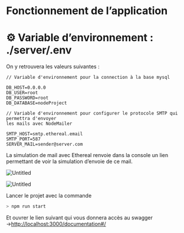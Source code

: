 # Fonctionnement de l’application

# ⚙️ Variable d’environnement : ./server/.env

On y retrouvera les valeurs suivantes :

```
// Variable d'environnement pour la connection à la base mysql

DB_HOST=0.0.0.0
DB_USER=root
DB_PASSWORD=root
DB_DATABASE=nodeProject

// Variable d'environnement pour configurer le protocole SMTP qui permettra d'envoyer 
les mails avec NodeMailer

SMTP_HOST=smtp.ethereal.email
SMTP_PORT=587
SERVER_MAIL=sender@server.com
```

La simulation de mail avec Ethereal renvoie dans la console un lien permettant de voir la simulation d’envoie de ce mail.

![Untitled](Fonctionnement%20de%20l%E2%80%99application%200c4a2db6ac2d41c9a9f2954687dfeafc/Untitled.png)

![Untitled](Fonctionnement%20de%20l%E2%80%99application%200c4a2db6ac2d41c9a9f2954687dfeafc/Untitled%201.png)

Lancer le projet avec la commande 

```jsx
> npm run start

```

Et ouvrer le lien suivant qui vous donnera accès au swagger →[http://localhost:3000/documentation#/](http://localhost:3000/documentation#/)